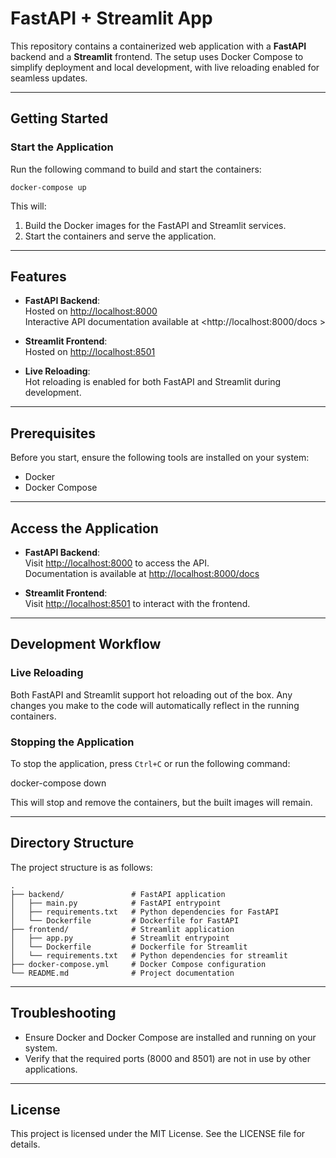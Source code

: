 # FastAPI + Streamlit App

This repository contains a containerized web application with a **FastAPI**
backend and a **Streamlit** frontend. The setup uses Docker Compose to simplify
deployment and local development, with live reloading enabled for seamless
updates.

---

## Getting Started

### Start the Application

Run the following command to build and start the containers:  

```docker-compose up```

This will: 

1. Build the Docker images for the FastAPI and Streamlit services.  
2. Start the containers and serve the application.  

---

## Features

- **FastAPI Backend**:  
  Hosted on <http://localhost:8000>  
  Interactive API documentation available at <http://localhost:8000/docs > 

- **Streamlit Frontend**:  
  Hosted on <http://localhost:8501>  

- **Live Reloading**:  
  Hot reloading is enabled for both FastAPI and Streamlit during development.

---

## Prerequisites

Before you start, ensure the following tools are installed on your system:

- Docker  
- Docker Compose  

---

## Access the Application

- **FastAPI Backend**:  
  Visit <http://localhost:8000> to access the API.  
  Documentation is available at <http://localhost:8000/docs>  

- **Streamlit Frontend**:  
  Visit <http://localhost:8501> to interact with the frontend.  

---

## Development Workflow

### Live Reloading

Both FastAPI and Streamlit support hot reloading out of the box. Any changes you 
make to the code will automatically reflect in the running containers.  

### Stopping the Application

To stop the application, press `Ctrl+C` or run the following command:  

docker-compose down  

This will stop and remove the containers, but the built images will remain.  

---

## Directory Structure

The project structure is as follows:  

```shell
.  
├── backend/               # FastAPI application  
│   ├── main.py            # FastAPI entrypoint  
│   ├── requirements.txt   # Python dependencies for FastAPI  
│   └── Dockerfile         # Dockerfile for FastAPI  
├── frontend/              # Streamlit application  
│   ├── app.py             # Streamlit entrypoint  
│   └── Dockerfile         # Dockerfile for Streamlit
│   └── requirements.txt   # Python dependencies for streamlit  
├── docker-compose.yml     # Docker Compose configuration  
└── README.md              # Project documentation  
```

---

## Troubleshooting

- Ensure Docker and Docker Compose are installed and running on your system.  
- Verify that the required ports (8000 and 8501) are not in use by other 
applications.  

---

## License

This project is licensed under the MIT License. See the LICENSE file for details.
